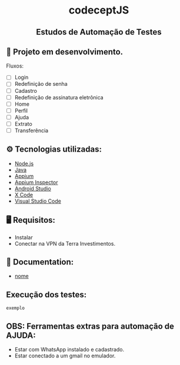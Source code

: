 <h1 align="center">codeceptJS</h1>
<h2 align="center">Estudos de Automação de Testes</h2>

## 🔨 Projeto em desenvolvimento.
Fluxos:
- [ ] Login
- [ ] Redefinição de senha
- [ ] Cadastro
- [ ] Redefinição de assinatura eletrônica
- [ ] Home
- [ ] Perfil
- [ ] Ajuda
- [ ] Extrato
- [ ] Transferência

## ⚙️ Tecnologias utilizadas:
- [Node.js](https://nodejs.org/en/)
- [Java](https://www.oracle.com/br/java/technologies/downloads/)
- [Appium](http://appium.io/downloads.html)
- [Appium Inspector](https://github.com/appium/appium-inspector/releases)
- [Android Studio](https://developer.android.com/studio/index.html?hl=pt-br)
- [X Code](https://apps.apple.com/br/app/xcode/id497799835?mt=12)
- [Visual Studio Code](https://code.visualstudio.com/download)

## 🖥️ Requisitos:
* Instalar 
* Conectar na VPN da Terra Investimentos.

## 📖 Documentation:
- [nome](link)
## Execução dos testes:
`exemplo`

## OBS: Ferramentas extras para automação de AJUDA:
* Estar com WhatsApp instalado e cadastrado.
* Estar conectado a um gmail no emulador.
